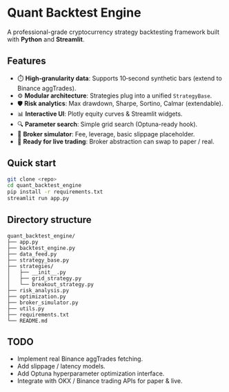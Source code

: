 # Quant Backtest Engine

A professional-grade cryptocurrency strategy backtesting framework built with **Python** and **Streamlit**.

## Features
- ⏱️ **High‑granularity data**: Supports 10‑second synthetic bars (extend to Binance aggTrades).
- ⚙️ **Modular architecture**: Strategies plug into a unified `StrategyBase`.
- 🛡️ **Risk analytics**: Max drawdown, Sharpe, Sortino, Calmar (extendable).
- 📊 **Interactive UI**: Plotly equity curves & Streamlit widgets.
- 🔍 **Parameter search**: Simple grid search (Optuna-ready hook).
- 💼 **Broker simulator**: Fee, leverage, basic slippage placeholder.
- 🚀 **Ready for live trading**: Broker abstraction can swap to paper / real.

## Quick start
```bash
git clone <repo>
cd quant_backtest_engine
pip install -r requirements.txt
streamlit run app.py
```

## Directory structure
```
quant_backtest_engine/
├── app.py
├── backtest_engine.py
├── data_feed.py
├── strategy_base.py
├── strategies/
│   ├── __init__.py
│   ├── grid_strategy.py
│   └── breakout_strategy.py
├── risk_analysis.py
├── optimization.py
├── broker_simulator.py
├── utils.py
├── requirements.txt
└── README.md
```

## TODO
- Implement real Binance aggTrades fetching.
- Add slippage / latency models.
- Add Optuna hyperparameter optimization interface.
- Integrate with OKX / Binance trading APIs for paper & live.
